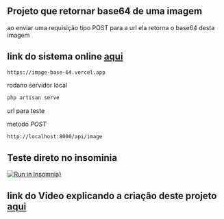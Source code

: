 ## Projeto que retornar base64 de uma imagem

ao enviar uma requisição tipo POST para a url ela retorna o base64 desta imagem   

## link do sistema online [aqui](https://image-base-64.vercel.app)  
```
https://image-base-64.vercel.app
```

rodano servidor local

```bash
php artisan serve
```

url para teste  

metodo *POST*
```bash
http://localhost:8000/api/image
```
## Teste direto no insominia
[![Run in Insomnia}](https://insomnia.rest/images/run.svg)](https://insomnia.rest/run/?label=image-base-64&uri=https%3A%2F%2Fraw.githubusercontent.com%2Fjos3duardo%2Fimage-base-64%2Fmaster%2FInsomnia_2020-11-20)


## link do Video explicando a criação deste projeto [aqui](https://youtu.be/K0ba9NcnssE)

